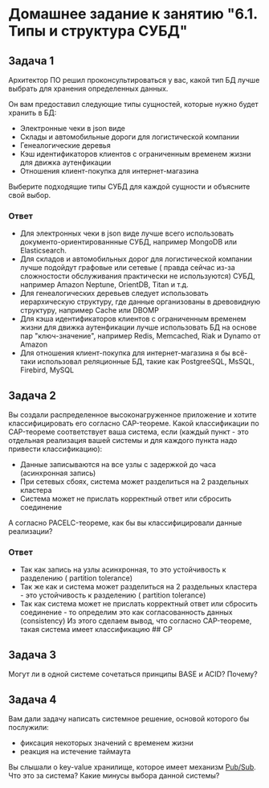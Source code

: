 # Домашнее задание к занятию "6.1. Типы и структура СУБД"

## Задача 1

Архитектор ПО решил проконсультироваться у вас, какой тип БД 
лучше выбрать для хранения определенных данных.

Он вам предоставил следующие типы сущностей, которые нужно будет хранить в БД:

- Электронные чеки в json виде
- Склады и автомобильные дороги для логистической компании
- Генеалогические деревья
- Кэш идентификаторов клиентов с ограниченным временем жизни для движка аутенфикации
- Отношения клиент-покупка для интернет-магазина

Выберите подходящие типы СУБД для каждой сущности и объясните свой выбор.

### Ответ
- Для электронных чеки в json виде лучше всего использовать документо-ориентированнные СУБД, например MongoDB или Elasticsearch.
- Для складов и автомобильных дорог для логистической компании лучше подойдут графовые или сетевые ( правда сейчас из-за сложностости обслуживания практически не используются) СУБД, например Amazon Neptune, OrientDB, Titan и т.д.
- Для генеалогических деревьев следует использовать иерархическую структуру, где данные организованы в древовидную структуру, например Cache или DBOMP
- Для кэша идентификаторов клиентов с ограниченным временем жизни для движка аутенфикации лучше использовать БД на основе пар "ключ-значение", например Redis, Memcached, Riak и Dynamo от Amazon
- Для отношения клиент-покупка для интернет-магазина я бы всё-таки использовал реляционные БД, такие как PostgreeSQL, MsSQL, Firebird, MySQL

## Задача 2

Вы создали распределенное высоконагруженное приложение и хотите классифицировать его согласно 
CAP-теореме. Какой классификации по CAP-теореме соответствует ваша система, если 
(каждый пункт - это отдельная реализация вашей системы и для каждого пункта надо привести классификацию):

- Данные записываются на все узлы с задержкой до часа (асинхронная запись)
- При сетевых сбоях, система может разделиться на 2 раздельных кластера
- Система может не прислать корректный ответ или сбросить соединение

А согласно PACELC-теореме, как бы вы классифицировали данные реализации?

### Ответ
- Так как запись на узлы асинхронная, то это устойчивость к разделению ( partition tolerance)
- Так же как и система может разделиться на 2 раздельных кластера - это устойчивость к разделению ( partition tolerance)
- Так как система может не прислать корректный ответ или сбросить соединение - то определим это как согласованность данных (consistency)
Из этого сделаем вывод, что согласно CAP-теореме, такая система имеет классификацию ## CP

## Задача 3

Могут ли в одной системе сочетаться принципы BASE и ACID? Почему?

## Задача 4

Вам дали задачу написать системное решение, основой которого бы послужили:

- фиксация некоторых значений с временем жизни
- реакция на истечение таймаута

Вы слышали о key-value хранилище, которое имеет механизм [Pub/Sub](https://habr.com/ru/post/278237/). 
Что это за система? Какие минусы выбора данной системы?
